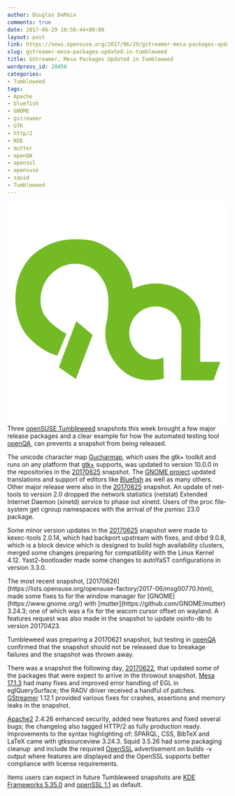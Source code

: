 ```yaml
---
author: Douglas DeMaio
comments: true
date: 2017-06-29 10:56:44+00:00
layout: post
link: https://news.opensuse.org/2017/06/29/gstreamer-mesa-packages-updated-in-tumbleweed/
slug: gstreamer-mesa-packages-updated-in-tumbleweed
title: GStreamer, Mesa Packages Updated in Tumbleweed
wordpress_id: 20456
categories:
- Tumbleweed
tags:
- Apache
- bluefish
- GNOME
- gstreamer
- GTK
- http/2
- KDE
- mutter
- openQA
- openssl
- opensuse
- squid
- Tumbleweed
---
```


![](/wp-content/uploads/2017/06/openqalogo.png)Three [openSUSE Tumbleweed](https://en.opensuse.org/Portal:Tumbleweed) snapshots this week brought a few major release packages and a clear example for how the automated testing tool [openQA ](http://open.qa/) can prevents a snapshot from being released.

The unicode character map [Gucharmap](https://wiki.gnome.org/Apps/Gucharmap), which uses the gtk+ toolkit and runs on any platform that [gtk+](https://www.gtk.org/) supports, was updated to version 10.0.0 in the repositories in the [20170625](https://lists.opensuse.org/opensuse-factory/2017-06/msg00746.html) snapshot. The [GNOME project](https://www.gnome.org/) updated translations and support of editors like [Bluefish](http://bluefish.openoffice.nl/) as well as many others. Other major release were also in the [20170625](https://lists.opensuse.org/opensuse-factory/2017-06/msg00746.html) snapshot. An update of net-tools to version 2.0 dropped the network statistics (netstat) Extended Internet Daemon (xinetd) service to phase out xinetd. Users of the proc file-system get cgroup namespaces with the arrival of the psmisc 23.0 package.

Some minor version updates in the [20170625](https://lists.opensuse.org/opensuse-factory/2017-06/msg00746.html) snapshot were made to kexec-tools 2.0.14, which had backport upstream with fixes, and drbd 9.0.8, which is a block device which is designed to build high availability clusters, merged some changes preparing for compatibility with the Linux Kernel 4.12. Yast2-bootloader made some changes to autoYaST configurations in version 3.3.0.

<!-- more -->The most recent snapshot, [20170626](https://lists.opensuse.org/opensuse-factory/2017-06/msg00770.html), made some fixes to for the window manager for [GNOME](https://www.gnome.org/) with [mutter](https://github.com/GNOME/mutter) 3.24.3; one of which was a fix for the wacom cursor offset on wayland. A features request was also made in the snapshot to update osinfo-db to version 20170423.

Tumbleweed was preparing a 20170621 snapshot, but testing in [openQA](http://open.qa/) confirmed that the snapshot should not be released due to breakage failures and the snapshot was thrown away.

There was a snapshot the following day, [20170622](https://lists.opensuse.org/opensuse-factory/2017-06/msg00657.html), that updated some of the packages that were expect to arrive in the throwout snapshot. [Mesa 17.1.3](https://www.mesa3d.org/) had many fixes and improved error handling of EGL in eglQuerySurface; the RADV driver received a handful of patches. [GStreamer](https://gstreamer.freedesktop.org/) 1.12.1 provided various fixes for crashes, assertions and memory leaks in the snapshot.

[Apache2](https://httpd.apache.org/) 2.4.26 enhanced security, added new features and fixed several bugs; the changelog also tagged HTTP/2 as fully production ready. Improvements to the syntax highlighting of: SPARQL, CSS, BibTeX and LaTeX came with gtksourceview 3.24.3. Squid 3.5.26 had some packaging cleanup  and include the required [OpenSSL](https://www.openssl.org/) advertisement on builds -v output where features are displayed and the OpenSSL supports better compliance with license requirements.

Items users can expect in future Tumbleweed snapshots are [KDE Frameworks 5.35.0](https://www.kde.org/announcements/kde-frameworks-5.35.0.php) and [openSSL 1.1](https://www.openssl.org/news/openssl-1.1.0-notes.html) as default.
